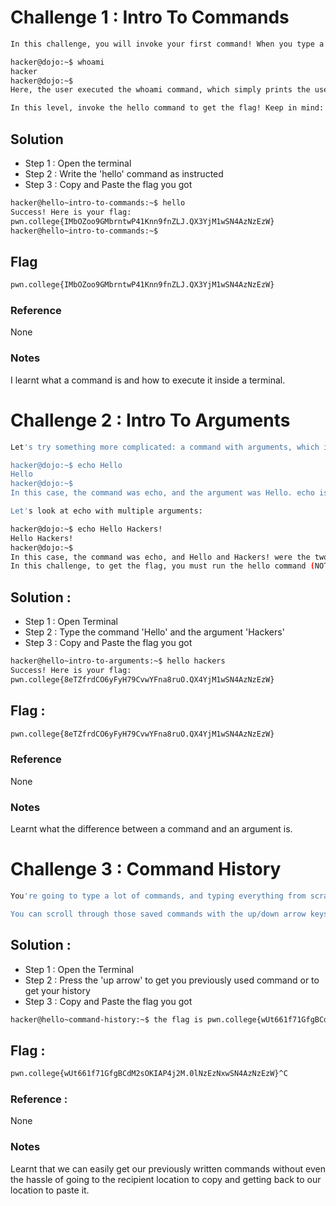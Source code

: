 # Challenge 1 : Intro To Commands
```sh
In this challenge, you will invoke your first command! When you type a command and hit enter, the command will be invoked, as so:

hacker@dojo:~$ whoami
hacker
hacker@dojo:~$
Here, the user executed the whoami command, which simply prints the username (hacker) to the terminal. When the command terminates, the shell once again displays the prompt, ready for the next command.

In this level, invoke the hello command to get the flag! Keep in mind: commands in Linux are case sensitive: hello is different from HELLO.
```

## Solution
- Step 1 : Open the terminal
- Step 2 : Write the 'hello' command as instructed
- Step 3 : Copy and Paste the flag you got
```sh
hacker@hello~intro-to-commands:~$ hello
Success! Here is your flag:
pwn.college{IMbOZoo9GMbrntwP41Knn9fnZLJ.QX3YjM1wSN4AzNzEzW}
hacker@hello~intro-to-commands:~$
```

## Flag
```sh
pwn.college{IMbOZoo9GMbrntwP41Knn9fnZLJ.QX3YjM1wSN4AzNzEzW}
```

### Reference
None

### Notes
I learnt what a command is and how to execute it inside a terminal.


# Challenge 2 : Intro To Arguments
```sh
Let's try something more complicated: a command with arguments, which is what we call additional data passed to the command. When you type a line of text and hit enter, the shell actually parses your input into a command and its arguments. The first word is the command, and the subsequent words are arguments. Observe:

hacker@dojo:~$ echo Hello
Hello
hacker@dojo:~$
In this case, the command was echo, and the argument was Hello. echo is a simple command that "echoes" all of its arguments back out onto the terminal, like you see in the session above.

Let's look at echo with multiple arguments:

hacker@dojo:~$ echo Hello Hackers!
Hello Hackers!
hacker@dojo:~$
In this case, the command was echo, and Hello and Hackers! were the two arguments to echo. Simple!
In this challenge, to get the flag, you must run the hello command (NOT the echo command) with a single argument of hackers. Try it now!
```

## Solution : 
- Step 1 : Open Terminal
- Step 2 : Type the command 'Hello' and the argument 'Hackers'
- Step 3 : Copy and Paste the flag you got
```sh
hacker@hello~intro-to-arguments:~$ hello hackers
Success! Here is your flag:
pwn.college{8eTZfrdCO6yFyH79CvwYFna8ruO.QX4YjM1wSN4AzNzEzW}
```

## Flag : 
```sh
pwn.college{8eTZfrdCO6yFyH79CvwYFna8ruO.QX4YjM1wSN4AzNzEzW}
```

### Reference
None

### Notes
Learnt what the difference between a command and an argument is.


# Challenge 3 : Command History
```sh
You're going to type a lot of commands, and typing everything from scratch can be annoying. Luckily, the shell saves a history of every command you invoke.

You can scroll through those saved commands with the up/down arrow keys, and we'll practice that in this challenge. This challenge will inject the flag into your history. Bring up a terminal, hit the up arrow, and grab it! In other challenges, the history will contain the log of the commands you've run, so if you need to run a similar command again, you can use the arrow keys to scroll through and find it!
```

## Solution :
- Step 1 : Open the Terminal
- Step 2 : Press the 'up arrow' to get you previously used command or to get your history
- Step 3 : Copy and Paste the flag you got
```sh
hacker@hello~command-history:~$ the flag is pwn.college{wUt661f71GfgBCdM2sOKIAP4j2M.0lNzEzNxwSN4AzNzEzW}^C
```

## Flag : 
```sh
pwn.college{wUt661f71GfgBCdM2sOKIAP4j2M.0lNzEzNxwSN4AzNzEzW}^C
```

### Reference :
None

### Notes
Learnt that we can easily get our previously written commands without even the hassle of going to the recipient location to copy and getting back to our location to paste it.
